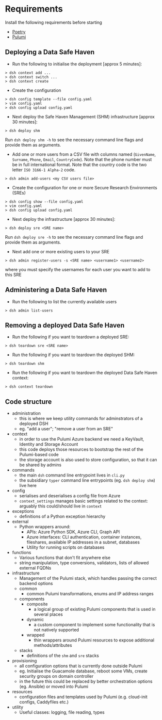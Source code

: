 # Requirements

Install the following requirements before starting

- [Poetry](https://python-poetry.org/docs/#installation)
- [Pulumi](https://www.pulumi.com/docs/get-started/install/)

## Deploying a Data Safe Haven

- Run the following to initialise the deployment [approx 5 minutes]:

```console
> dsh context add ...
> dsh context switch ...
> dsh context create
```

- Create the configuration

```console
> dsh config template --file config.yaml
> vim config.yaml
> dsh config upload config.yaml
```

- Next deploy the Safe Haven Management (SHM) infrastructure [approx 30 minutes]:

```console
> dsh deploy shm
```

Run `dsh deploy shm -h` to see the necessary command line flags and provide them as arguments.

- Add one or more users from a CSV file with columns named (`GivenName`, `Surname`, `Phone`, `Email`, `CountryCode`).
  Note that the phone number must be in full international format.
  Note that the country code is the two letter `ISO 3166-1 Alpha-2` code.

```console
> dsh admin add-users <my CSV users file>
```

- Create the configuration for one or more Secure Research Environments (SREs)

```console
> dsh config show --file config.yaml
> vim config.yaml
> dsh config upload config.yaml
```

- Next deploy the infrastructure  [approx 30 minutes]:

```console
> dsh deploy sre <SRE name>
```

Run `dsh deploy sre -h` to see the necessary command line flags and provide them as arguments.

- Next add one or more existing users to your SRE

```console
> dsh admin register-users -s <SRE name> <username1> <username2>
```

where you must specify the usernames for each user you want to add to this SRE

## Administering a Data Safe Haven

- Run the following to list the currently available users

```console
> dsh admin list-users
```

## Removing a deployed Data Safe Haven

- Run the following if you want to teardown a deployed SRE:

```console
> dsh teardown sre <SRE name>
```

- Run the following if you want to teardown the deployed SHM:

```console
> dsh teardown shm
```

- Run the following if you want to teardown the deployed Data Safe Haven context:

```console
> dsh context teardown
```

## Code structure

- administration
    - this is where we keep utility commands for adminstrators of a deployed DSH
    - eg. "add a user"; "remove a user from an SRE"
- context
    - in order to use the Pulumi Azure backend we need a KeyVault, Identity and Storage Account
    - this code deploys those resources to bootstrap the rest of the Pulumi-based code
    - the storage account is also used to store configuration, so that it can be shared by admins
- commands
    - the main `dsh` command line entrypoint lives in `cli.py`
    - the subsidiary `typer` command line entrypoints (eg. `dsh deploy shm`) live here
- config
    - serialises and deserialises a config file from Azure
    - `context_settings` manages basic settings related to the context: arguably this could/should live in `context`
- exceptions
    - definitions of a Python exception hierarchy
- external
    - Python wrappers around:
        - APIs: Azure Python SDK, Azure CLI, Graph API
        - Azure interfaces: CLI authentication, container instances, fileshares, available IP addresses in a subnet, databases
        - Utility for running scripts on databases
- functions
    - Various functions that don't fit anywhere else
    - string manipulation, type conversions, validators, lists of allowed external FQDNs
- infrastructure
    - Management of the Pulumi stack, which handles passing the correct backend options
    - common
        - common Pulumi transformations, enums and IP address ranges
    - components
        - composite
            - a logical group of existing Pulumi components that is used in several places
        - dynamic
            - a custom component to implement some functionality that is not natively supported
        - wrapped
            - thin wrappers around Pulumi resources to expose additional methods/attributes
    - stacks
        - definitions of the `shm` and `sre` stacks
- provisioning
    - all configuration options that is currently done outside Pulumi
    - eg. Initialise the Guacamole database, reboot some VMs, create security groups on domain controller
    - in the future this could be replaced by better orchestration options (eg. Ansible) or moved into Pulumi
- resources
    - configuration files and templates used by Pulumi (e.g. cloud-init configs, Caddyfiles etc.)
- utility
    - Useful classes: logging, file reading, types
